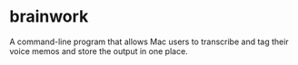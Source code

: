 # brainwork
A command-line program that allows Mac users to transcribe and tag their voice memos and store the output in one place.
